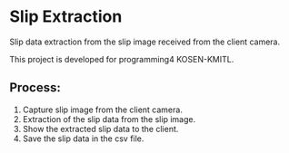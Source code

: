 # Slip Extraction
Slip data extraction from the slip image received from the client camera.
  
This project is developed for programming4 KOSEN-KMITL.
## Process:
1. Capture slip image from the client camera.
2. Extraction of the slip data from the slip image.
3. Show the extracted slip data to the client.
4. Save the slip data in the csv file.